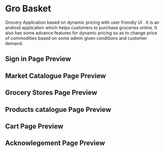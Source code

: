 # Gro Basket
Grocery Application based on dynamic pricing with user friendly UI .
It is an android application which helps customers to purchase groceries online. It also has some advance features for dynamic pricing so as to change price of commodities based on some admin given conditions and customer demand.

## Sign in Page Preview 
## Market Catalogue Page Preview 
## Grocery Stores Page Preview 
## Products catalogue Page Preview 
## Cart Page Preview 
## Acknowlegement Page Preview 

